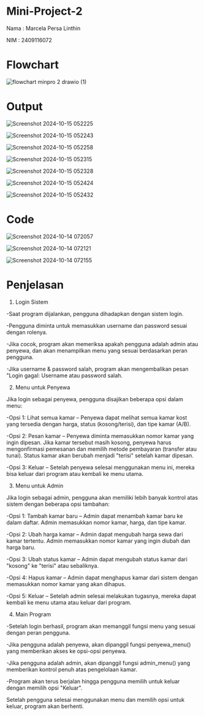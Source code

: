 # Mini-Project-2

Nama : Marcela Persa Linthin

NIM : 2409116072

# Flowchart

![flowchart minpro 2 drawio (1)](https://github.com/user-attachments/assets/d296c802-7375-4e4a-99e3-aca821c3a087)

# Output
![Screenshot 2024-10-15 052225](https://github.com/user-attachments/assets/ffce5607-f175-419d-8fc0-93e0f9908214)

![Screenshot 2024-10-15 052243](https://github.com/user-attachments/assets/539d357b-11c6-4e50-b838-4eaa2d096ff1)

![Screenshot 2024-10-15 052258](https://github.com/user-attachments/assets/87933740-0fad-45d5-aae7-bbb72708c788)

![Screenshot 2024-10-15 052315](https://github.com/user-attachments/assets/c6691a86-a9fa-497e-877e-3a0a0d5d1cee)

![Screenshot 2024-10-15 052328](https://github.com/user-attachments/assets/1387447b-4d44-4d48-afd9-22f237085e4d)

![Screenshot 2024-10-15 052424](https://github.com/user-attachments/assets/b1b4b254-81e6-4f8b-8e60-099c6bd91cb8)

![Screenshot 2024-10-15 052432](https://github.com/user-attachments/assets/7e0cc5b5-131d-4523-af39-1da374adeb07)

# Code

![Screenshot 2024-10-14 072057](https://github.com/user-attachments/assets/789830cc-353b-4dad-bf34-370f8a3e84a0)

![Screenshot 2024-10-14 072121](https://github.com/user-attachments/assets/ecad40c4-8e57-4b7e-bb37-4ad4d4d1a007)

![Screenshot 2024-10-14 072155](https://github.com/user-attachments/assets/7eb3b0cb-30ad-4e6a-8d67-0a56ebd69f6e)

# Penjelasan

1. Login Sistem

-Saat program dijalankan, pengguna dihadapkan dengan sistem login.

-Pengguna diminta untuk memasukkan username dan password sesuai dengan rolenya.

-Jika cocok, program akan memeriksa apakah pengguna adalah admin atau penyewa, dan akan menampilkan menu yang sesuai berdasarkan peran pengguna.

-Jika username & password salah, program akan mengembalikan pesan "Login gagal: Username atau password salah.


2. Menu untuk Penyewa

Jika login sebagai penyewa, pengguna disajikan beberapa opsi dalam menu:

-Opsi 1: Lihat semua kamar – Penyewa dapat melihat semua kamar kost yang tersedia dengan harga, status (kosong/terisi), dan tipe kamar (A/B).

-Opsi 2: Pesan kamar – Penyewa diminta memasukkan nomor kamar yang ingin dipesan. Jika kamar tersebut masih kosong, penyewa harus mengonfirmasi pemesanan dan memilih metode pembayaran (transfer atau tunai). Status kamar akan berubah menjadi "terisi" setelah kamar dipesan.

-Opsi 3: Keluar – Setelah penyewa selesai menggunakan menu ini, mereka bisa keluar dari program atau kembali ke menu utama.


3. Menu untuk Admin

Jika login sebagai admin, pengguna akan memiliki lebih banyak kontrol atas sistem dengan beberapa opsi tambahan:

-Opsi 1: Tambah kamar baru – Admin dapat menambah kamar baru ke dalam daftar. Admin memasukkan nomor kamar, harga, dan tipe kamar.

-Opsi 2: Ubah harga kamar – Admin dapat mengubah harga sewa dari kamar tertentu. Admin memasukkan nomor kamar yang ingin diubah dan harga baru.

-Opsi 3: Ubah status kamar – Admin dapat mengubah status kamar dari "kosong" ke "terisi" atau sebaliknya.

-Opsi 4: Hapus kamar – Admin dapat menghapus kamar dari sistem dengan memasukkan nomor kamar yang akan dihapus.

-Opsi 5: Keluar – Setelah admin selesai melakukan tugasnya, mereka dapat kembali ke menu utama atau keluar dari program.


4. Main Program

-Setelah login berhasil, program akan memanggil fungsi menu yang sesuai dengan peran pengguna.

-Jika pengguna adalah penyewa, akan dipanggil fungsi penyewa_menu() yang memberikan akses ke opsi-opsi penyewa.

-Jika pengguna adalah admin, akan dipanggil fungsi admin_menu() yang memberikan kontrol penuh atas pengelolaan kamar.

-Program akan terus berjalan hingga pengguna memilih untuk keluar dengan memilih opsi "Keluar".


Setelah pengguna selesai menggunakan menu dan memilih opsi untuk keluar, program akan berhenti.
